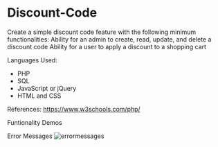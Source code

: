 # Discount-Code

Create a simple discount code feature with the following minimum functionalities: Ability for an admin to create, read, update, and delete a discount code Ability for a user to apply a discount to a shopping cart

Languages Used:
* PHP 
* SQL 
* JavaScript or jQuery 
* HTML and CSS

References:
https://www.w3schools.com/php/


Funtionality Demos

Error Messages
![errormessages](https://user-images.githubusercontent.com/96153171/187111597-cd4b4aec-5b58-4171-a106-e0f86d8457f8.gif)

